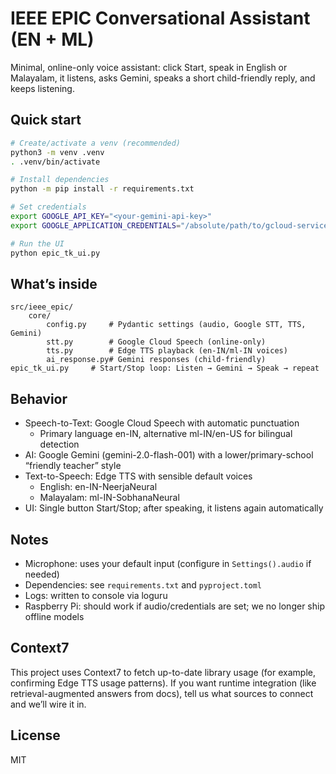 # IEEE EPIC Conversational Assistant (EN + ML)

Minimal, online-only voice assistant: click Start, speak in English or Malayalam, it listens, asks Gemini, speaks a short child-friendly reply, and keeps listening.

## Quick start

```bash
# Create/activate a venv (recommended)
python3 -m venv .venv
. .venv/bin/activate

# Install dependencies
python -m pip install -r requirements.txt

# Set credentials
export GOOGLE_API_KEY="<your-gemini-api-key>"
export GOOGLE_APPLICATION_CREDENTIALS="/absolute/path/to/gcloud-service-account.json"

# Run the UI
python epic_tk_ui.py
```

## What’s inside

```
src/ieee_epic/
	core/
		config.py     # Pydantic settings (audio, Google STT, TTS, Gemini)
		stt.py        # Google Cloud Speech (online-only)
		tts.py        # Edge TTS playback (en-IN/ml-IN voices)
		ai_response.py# Gemini responses (child-friendly)
epic_tk_ui.py     # Start/Stop loop: Listen → Gemini → Speak → repeat
```

## Behavior

- Speech-to-Text: Google Cloud Speech with automatic punctuation
	- Primary language en-IN, alternative ml-IN/en-US for bilingual detection
- AI: Google Gemini (gemini-2.0-flash-001) with a lower/primary-school “friendly teacher” style
- Text-to-Speech: Edge TTS with sensible default voices
	- English: en-IN-NeerjaNeural
	- Malayalam: ml-IN-SobhanaNeural
- UI: Single button Start/Stop; after speaking, it listens again automatically

## Notes

- Microphone: uses your default input (configure in `Settings().audio` if needed)
- Dependencies: see `requirements.txt` and `pyproject.toml`
- Logs: written to console via loguru
- Raspberry Pi: should work if audio/credentials are set; we no longer ship offline models

## Context7

This project uses Context7 to fetch up-to-date library usage (for example, confirming Edge TTS usage patterns). If you want runtime integration (like retrieval-augmented answers from docs), tell us what sources to connect and we’ll wire it in.

## License

MIT